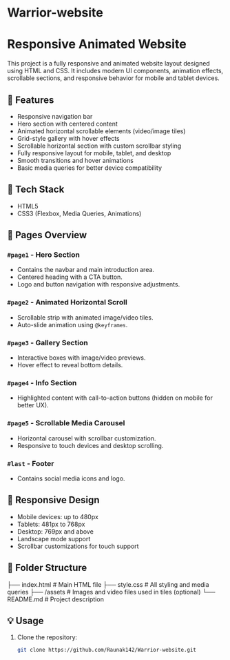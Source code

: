 # Warrior-website

# Responsive Animated Website

This project is a fully responsive and animated website layout designed using HTML and CSS. It includes modern UI components, animation effects, scrollable sections, and responsive behavior for mobile and tablet devices.

## 📁 Features

- Responsive navigation bar
- Hero section with centered content
- Animated horizontal scrollable elements (video/image tiles)
- Grid-style gallery with hover effects
- Scrollable horizontal section with custom scrollbar styling
- Fully responsive layout for mobile, tablet, and desktop
- Smooth transitions and hover animations
- Basic media queries for better device compatibility

## 🧱 Tech Stack

- HTML5
- CSS3 (Flexbox, Media Queries, Animations)

## 🎨 Pages Overview

### `#page1` - Hero Section
- Contains the navbar and main introduction area.
- Centered heading with a CTA button.
- Logo and button navigation with responsive adjustments.

### `#page2` - Animated Horizontal Scroll
- Scrollable strip with animated image/video tiles.
- Auto-slide animation using `@keyframes`.

### `#page3` - Gallery Section
- Interactive boxes with image/video previews.
- Hover effect to reveal bottom details.

### `#page4` - Info Section
- Highlighted content with call-to-action buttons (hidden on mobile for better UX).

### `#page5` - Scrollable Media Carousel
- Horizontal carousel with scrollbar customization.
- Responsive to touch devices and desktop scrolling.

### `#last` - Footer
- Contains social media icons and logo.

## 📱 Responsive Design

- Mobile devices: up to 480px
- Tablets: 481px to 768px
- Desktop: 769px and above
- Landscape mode support
- Scrollbar customizations for touch support

## 📂 Folder Structure
  ├── index.html # Main HTML file ├── style.css # All styling and media queries ├── /assets # Images and video files used in tiles (optional) └── README.md # Project description


## 💡 Usage

1. Clone the repository:
   ```bash
   git clone https://github.com/Raunak142/Warrior-website.git

